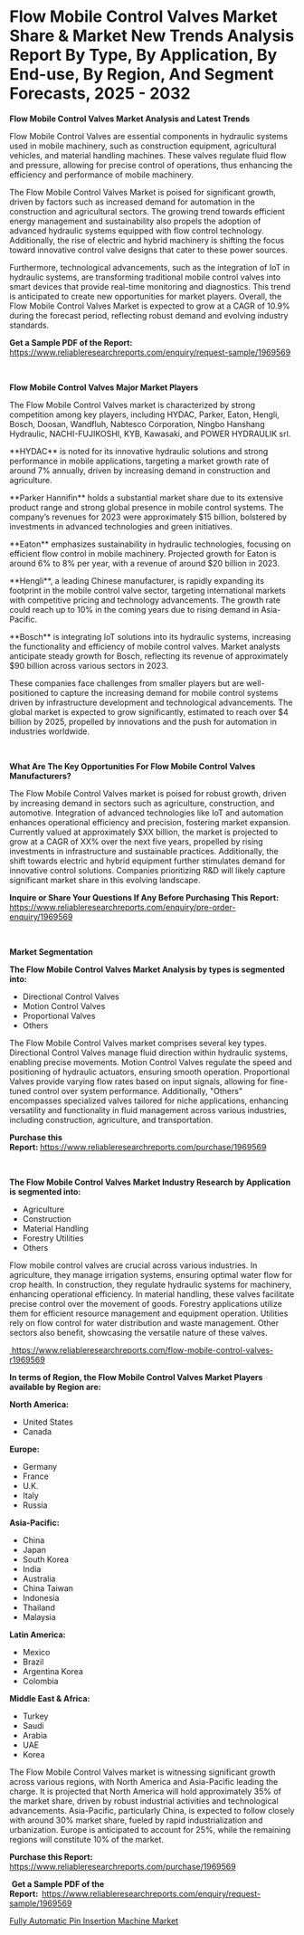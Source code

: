 <p><h1>Flow Mobile Control Valves Market Share & Market New Trends Analysis Report By Type, By Application, By End-use, By Region, And Segment Forecasts, 2025 - 2032</h1></p><p><strong>Flow Mobile Control Valves Market Analysis and Latest Trends</strong></p>
<p><p>Flow Mobile Control Valves are essential components in hydraulic systems used in mobile machinery, such as construction equipment, agricultural vehicles, and material handling machines. These valves regulate fluid flow and pressure, allowing for precise control of operations, thus enhancing the efficiency and performance of mobile machinery.</p><p>The Flow Mobile Control Valves Market is poised for significant growth, driven by factors such as increased demand for automation in the construction and agricultural sectors. The growing trend towards efficient energy management and sustainability also propels the adoption of advanced hydraulic systems equipped with flow control technology. Additionally, the rise of electric and hybrid machinery is shifting the focus toward innovative control valve designs that cater to these power sources.</p><p>Furthermore, technological advancements, such as the integration of IoT in hydraulic systems, are transforming traditional mobile control valves into smart devices that provide real-time monitoring and diagnostics. This trend is anticipated to create new opportunities for market players. Overall, the Flow Mobile Control Valves Market is expected to grow at a CAGR of 10.9% during the forecast period, reflecting robust demand and evolving industry standards.</p></p>
<p><strong>Get a Sample PDF of the Report:&nbsp;</strong> <a href="https://www.reliableresearchreports.com/enquiry/request-sample/1969569?utm_campaign=2514&utm_medium=2&utm_source=Github&utm_content=ia&utm_term=02032025&utm_id=flow-mobile-control-valves">https://www.reliableresearchreports.com/enquiry/request-sample/1969569</a></p>
<p>&nbsp;</p>
<p><strong>Flow Mobile Control Valves Major Market Players</strong></p>
<p><p>The Flow Mobile Control Valves market is characterized by strong competition among key players, including HYDAC, Parker, Eaton, Hengli, Bosch, Doosan, Wandfluh, Nabtesco Corporation, Ningbo Hanshang Hydraulic, NACHI-FUJIKOSHI, KYB, Kawasaki, and POWER HYDRAULIK srl. </p><p>**HYDAC** is noted for its innovative hydraulic solutions and strong performance in mobile applications, targeting a market growth rate of around 7% annually, driven by increasing demand in construction and agriculture. </p><p>**Parker Hannifin** holds a substantial market share due to its extensive product range and strong global presence in mobile control systems. The company’s revenues for 2023 were approximately $15 billion, bolstered by investments in advanced technologies and green initiatives.</p><p>**Eaton** emphasizes sustainability in hydraulic technologies, focusing on efficient flow control in mobile machinery. Projected growth for Eaton is around 6% to 8% per year, with a revenue of around $20 billion in 2023. </p><p>**Hengli**, a leading Chinese manufacturer, is rapidly expanding its footprint in the mobile control valve sector, targeting international markets with competitive pricing and technology advancements. The growth rate could reach up to 10% in the coming years due to rising demand in Asia-Pacific.</p><p>**Bosch** is integrating IoT solutions into its hydraulic systems, increasing the functionality and efficiency of mobile control valves. Market analysts anticipate steady growth for Bosch, reflecting its revenue of approximately $90 billion across various sectors in 2023.</p><p>These companies face challenges from smaller players but are well-positioned to capture the increasing demand for mobile control systems driven by infrastructure development and technological advancements. The global market is expected to grow significantly, estimated to reach over $4 billion by 2025, propelled by innovations and the push for automation in industries worldwide.</p></p>
<p>&nbsp;</p>
<p><strong>What Are The Key Opportunities For Flow Mobile Control Valves Manufacturers?</strong></p>
<p><p>The Flow Mobile Control Valves market is poised for robust growth, driven by increasing demand in sectors such as agriculture, construction, and automotive. Integration of advanced technologies like IoT and automation enhances operational efficiency and precision, fostering market expansion. Currently valued at approximately $XX billion, the market is projected to grow at a CAGR of XX% over the next five years, propelled by rising investments in infrastructure and sustainable practices. Additionally, the shift towards electric and hybrid equipment further stimulates demand for innovative control solutions. Companies prioritizing R&D will likely capture significant market share in this evolving landscape.</p></p>
<p><strong>Inquire or Share Your Questions If Any Before Purchasing This Report:</strong> <a href="https://www.reliableresearchreports.com/enquiry/pre-order-enquiry/1969569?utm_campaign=2514&utm_medium=2&utm_source=Github&utm_content=ia&utm_term=02032025&utm_id=flow-mobile-control-valves">https://www.reliableresearchreports.com/enquiry/pre-order-enquiry/1969569</a></p>
<p>&nbsp;</p>
<p><strong>Market Segmentation</strong></p>
<p><strong>The Flow Mobile Control Valves Market Analysis by types is segmented into:</strong></p>
<p><ul><li>Directional Control Valves</li><li>Motion Control Valves</li><li>Proportional Valves</li><li>Others</li></ul></p>
<p><p>The Flow Mobile Control Valves market comprises several key types. Directional Control Valves manage fluid direction within hydraulic systems, enabling precise movements. Motion Control Valves regulate the speed and positioning of hydraulic actuators, ensuring smooth operation. Proportional Valves provide varying flow rates based on input signals, allowing for fine-tuned control over system performance. Additionally, "Others" encompasses specialized valves tailored for niche applications, enhancing versatility and functionality in fluid management across various industries, including construction, agriculture, and transportation.</p></p>
<p><strong>Purchase this Report:&nbsp;</strong><a href="https://www.reliableresearchreports.com/purchase/1969569?utm_campaign=2514&utm_medium=2&utm_source=Github&utm_content=ia&utm_term=02032025&utm_id=flow-mobile-control-valves">https://www.reliableresearchreports.com/purchase/1969569</a></p>
<p>&nbsp;</p>
<p><strong>The Flow Mobile Control Valves Market Industry Research by Application is segmented into:</strong></p>
<p><ul><li>Agriculture</li><li>Construction</li><li>Material Handling</li><li>Forestry Utilities</li><li>Others</li></ul></p>
<p><p>Flow mobile control valves are crucial across various industries. In agriculture, they manage irrigation systems, ensuring optimal water flow for crop health. In construction, they regulate hydraulic systems for machinery, enhancing operational efficiency. In material handling, these valves facilitate precise control over the movement of goods. Forestry applications utilize them for efficient resource management and equipment operation. Utilities rely on flow control for water distribution and waste management. Other sectors also benefit, showcasing the versatile nature of these valves.</p></p>
<p><a href="https://www.reliableresearchreports.com/flow-mobile-control-valves-r1969569?utm_campaign=2514&utm_medium=2&utm_source=Github&utm_content=ia&utm_term=02032025&utm_id=flow-mobile-control-valves">&nbsp;https://www.reliableresearchreports.com/flow-mobile-control-valves-r1969569</a></p>
<p><strong>In terms of Region, the Flow Mobile Control Valves Market Players available by Region are:</strong></p>
<p>
    <p> <strong> North America: </strong>
        <ul>
            <li>United States</li>
            <li>Canada</li>
        </ul>
        </p> 
    <p> <strong> Europe: </strong>
        <ul>
            <li>Germany</li>
            <li>France</li>
            <li>U.K.</li>
            <li>Italy</li>
            <li>Russia</li>
        </ul>
        </p> 
    <p> <strong> Asia-Pacific: </strong>
        <ul>
            <li>China</li>
            <li>Japan</li>
            <li>South Korea</li>
            <li>India</li>
            <li>Australia</li>
            <li>China Taiwan</li>
            <li>Indonesia</li>
            <li>Thailand</li>
            <li>Malaysia</li>
        </ul>
        </p> 
    <p> <strong> Latin America: </strong>
        <ul>
            <li>Mexico</li>
            <li>Brazil</li>
            <li>Argentina Korea</li>
            <li>Colombia</li>
        </ul>
        </p> 
    <p> <strong> Middle East & Africa: </strong>
        <ul>
            <li>Turkey</li>
            <li>Saudi</li>
            <li>Arabia</li>
            <li>UAE</li>
            <li>Korea</li>
        </ul>
    </p>
    </p>
<p><p>The Flow Mobile Control Valves market is witnessing significant growth across various regions, with North America and Asia-Pacific leading the charge. It is projected that North America will hold approximately 35% of the market share, driven by robust industrial activities and technological advancements. Asia-Pacific, particularly China, is expected to follow closely with around 30% market share, fueled by rapid industrialization and urbanization. Europe is anticipated to account for 25%, while the remaining regions will constitute 10% of the market.</p></p>
<p><strong>Purchase this Report: </strong><a href="https://www.reliableresearchreports.com/purchase/1969569?utm_campaign=2514&utm_medium=2&utm_source=Github&utm_content=ia&utm_term=02032025&utm_id=flow-mobile-control-valves">https://www.reliableresearchreports.com/purchase/1969569</a></p>
<p>&nbsp;<strong>Get a Sample PDF of the Report:&nbsp;&nbsp;</strong><a href="https://www.reliableresearchreports.com/enquiry/request-sample/1969569?utm_campaign=2514&utm_medium=2&utm_source=Github&utm_content=ia&utm_term=02032025&utm_id=flow-mobile-control-valves">https://www.reliableresearchreports.com/enquiry/request-sample/1969569</a></p>
<p><strong></strong></p>
<p><p><a href="https://github.com/ulyssacrayne00231/Market-Research-Report-List-1/blob/main/fully-automatic-pin-insertion-machine-market.md?utm_campaign=2514&utm_medium=2&utm_source=Github&utm_content=ia&utm_term=02032025&utm_id=flow-mobile-control-valves">Fully Automatic Pin Insertion Machine Market</a></p></p>